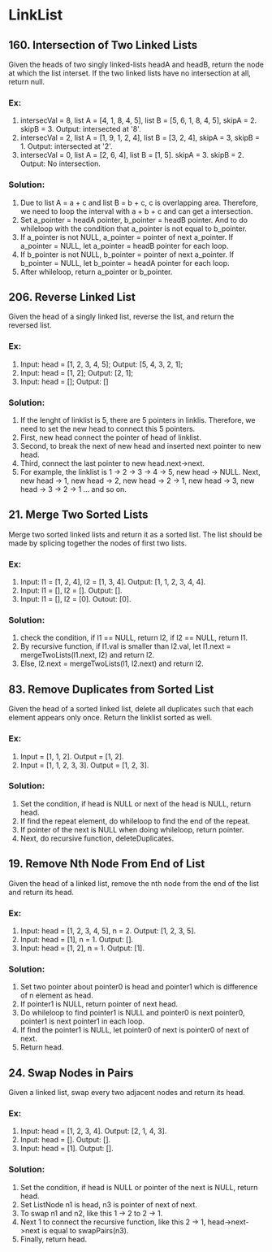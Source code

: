 # LinkList

## 160. Intersection of Two Linked Lists

Given the heads of two singly linked-lists headA and headB, return the node
at which the list interset. If the two linked lists have no intersection
at all, return null.

### Ex:

1. intersecVal = 8, list A = [4, 1, 8, 4, 5], list B = [5, 6, 1, 8, 4, 5],
   skipA = 2. skipB = 3. Output: intersected at '8'.
2. intersecVal = 2, list A = [1, 9, 1, 2, 4], list B = [3, 2, 4],
     skipA = 3, skipB = 1. Output: intersected at '2'.
3. intersecVal = 0, list A = [2, 6, 4], list B = [1, 5].
     skipA = 3. skipB = 2. Output: No intersection.

### Solution:

1. Due to list A = a + c and list B = b + c, c is overlapping area. Therefore,
   we need to loop the interval with a + b + c and can get a intersection.
2. Set a_pointer = headA pointer, b_pointer = headB pointer. And to do whileloop
   with the condition that a_pointer is not equal to b_pointer.
3. If a_pointer is not NULL, a_pointer = pointer of next a_pointer. 
   If a_pointer = NULL, let a_pointer = headB pointer for each loop.
4. If b_pointer is not NULL, b_pointer = pointer of next a_pointer. 
   If b_pointer = NULL, let b_pointer = headA pointer for each loop.
5. After whileloop, return a_pointer or b_pointer.

## 206. Reverse Linked List

Given the head of a singly linked list, reverse the list, and return the
reversed list.

### Ex:

1. Input: head = [1, 2, 3, 4, 5]; Output: [5, 4, 3, 2, 1];
2. Input: head = [1, 2]; Output: [2, 1];
3. Input: head = []; Output: []

### Solution:

1. If the lenght of linklist is 5, there are 5 pointers in linklis. Therefore,
   we need to set the new head to connect this 5 pointers.
2. First, new head connect the pointer of head of linklist.
3. Second, to break the next of new head and inserted next pointer to new head.
4. Third, connect the last pointer to new head.next->next.
5. For example, the linklist is 1 -> 2 -> 3 -> 4 -> 5, new head -> NULL. Next,
   new head -> 1, new head -> 2, new head -> 2 -> 1, new head -> 3,
   new head -> 3 -> 2 -> 1 ... and so on.

## 21. Merge Two Sorted Lists

Merge two sorted linked lists and return it as a sorted list. The list should be
made by splicing together the nodes of first two lists.

### Ex:

1. Input: l1 = [1, 2, 4], l2 = [1, 3, 4]. Output: [1, 1, 2, 3, 4, 4].
2. Input: l1 = [], l2 = []. Output: [].
3. Input: l1 = [], l2 = [0]. Outout: [0].

### Solution:
1. check the condition, if l1 == NULL, return l2, if l2 == NULL, return l1.
2. By recursive function, if l1.val is smaller than l2.val, let l1.next = 
   mergeTwoLists(l1.next, l2) and return l2.
3. Else, l2.next = mergeTwoLists(l1, l2.next) and return l2.

## 83. Remove Duplicates from Sorted List

Given the head of a sorted linked list, delete all duplicates such that each
element appears only once. Return the linklist sorted as well.

### Ex:

1. Input = [1, 1, 2]. Output = [1, 2].
2. Input = [1, 1, 2, 3, 3]. Output = [1, 2, 3].

### Solution:
1. Set the condition, if head is NULL or next of the head is NULL, return head.
2. If find the repeat element, do whileloop to find the end of the repeat.
3. If pointer of the next is NULL when doing whileloop, return pointer.
4. Next, do recursive function, deleteDuplicates.

## 19. Remove Nth Node From End of List

Given the head of a linked list, remove the nth node from the end of the list
and return its head.

### Ex:
1. Input: head = [1, 2, 3, 4, 5], n = 2. Output: [1, 2, 3, 5].
2. Input: head = [1], n = 1. Output: [].
3. Input: head = [1, 2], n = 1. Output: [1].

### Solution:
1. Set two pointer about pointer0 is head and pointer1 which is difference of 
   n element as head.
2. If pointer1 is NULL, return pointer of next head.
3. Do whileloop to find pointer1 is NULL and pointer0 is next pointer0, pointer1
   is next pointer1 in each loop.
4. If find the pointer1 is NULL, let pointer0 of next is pointer0 of next of 
   next.
5. Return head.

## 24. Swap Nodes in Pairs

Given a linked list, swap every two adjacent nodes and return its head.

### Ex:

1. Input: head = [1, 2, 3, 4]. Output: [2, 1, 4, 3].
2. Input: head = []. Output: [].
3. Input: head = [1]. Output: [].

### Solution:

1. Set the condition, if head is NULL or pointer of the next is NULL, return
   head.
2. Set ListNode n1 is head, n3 is pointer of next of next.
3. To swap n1 and n2, like this 1 -> 2 to 2 -> 1.
4. Next 1 to connect the recursive function, like this 2 -> 1, head->next->next
   is equal to swapPairs(n3).
5. Finally, return head.
